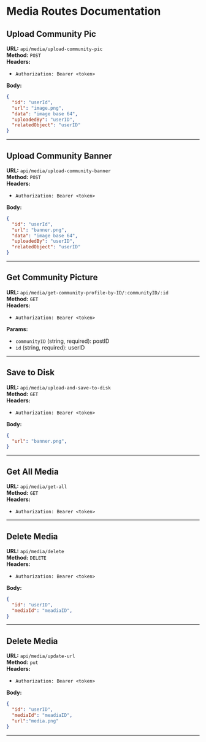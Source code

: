 
# Media Routes Documentation

## Upload Community Pic
**URL:** `api/media/upload-community-pic`  
**Method:** `POST`  
**Headers:**  
- `Authorization: Bearer <token>`

**Body:**  
```json
{
  "id": "userId",
  "url": "image.png",
  "data": "image base 64",
  "uploadedBy": "userID",
  "relatedObject": "userID"
}
```

---

## Upload Community Banner
**URL:** `api/media/upload-community-banner`  
**Method:** `POST`  
**Headers:**  
- `Authorization: Bearer <token>`

**Body:**  
```json
{
  "id": "userId",
  "url": "banner.png",
  "data": "image base 64",
  "uploadedBy": "userID",
  "relatedObject": "userID"
}
```

---

## Get Community Picture

**URL:** `api/media/get-community-profile-by-ID/:communityID/:id`  
**Method:** `GET`  
**Headers:**  
- `Authorization: Bearer <token>`

**Params:**  
- `communityID` (string, required): postID
- `id` (string, required): userID

---


## Save to Disk

**URL:** `api/media/upload-and-save-to-disk`  
**Method:** `GET`  
**Headers:**  
- `Authorization: Bearer <token>`

**Body:**  
```json
{
  "url": "banner.png",
}
```
---

## Get All Media

**URL:** `api/media/get-all`  
**Method:** `GET`  
**Headers:**  
- `Authorization: Bearer <token>`

---

## Delete Media

**URL:** `api/media/delete`  
**Method:** `DELETE`  
**Headers:**  
- `Authorization: Bearer <token>`

**Body:**  
```json
{
  "id": "userID",
  "mediaId": "meadiaID",
}
```
---

## Delete Media

**URL:** `api/media/update-url`  
**Method:** `put`  
**Headers:**  
- `Authorization: Bearer <token>`

**Body:**  
```json
{
  "id": "userID",
  "mediaId": "meadiaID",
  "url":"media.png"
}
```
---

